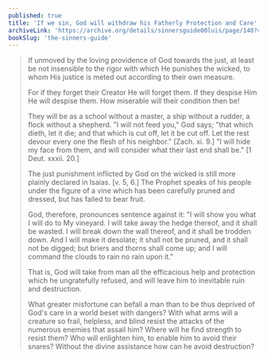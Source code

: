```yaml
---
published: true
title: 'If we sin, God will withdraw his Fatherly Protection and Care'
archiveLink: 'https://archive.org/details/sinnersguide00luis/page/140?view=theater'
bookSlug: 'the-sinners-guide'
---
```


> If unmoved by the loving providence of God towards the just, at least be not insensible to the rigor with which He punishes the wicked, to whom His justice is meted out according to their own measure.
> 
> For if they forget their Creator He will forget them. If they despise Him He will despise them. How miserable will their condition then be!
> 
> They will be as a school without a master, a ship without a rudder, a flock without a shepherd. "I will not feed you," God says; "that which dieth, let it die; and that which is cut off, let it be cut off. Let the rest devour every one the flesh of his neighbor." [Zach. xi. 9.] "I will hide my face from them, and will consider what their last end shall be." [1 Deut. xxxii. 20.]
> 
> The just punishment inflicted by God on the wicked is still more plainly declared in Isaias. [v. 5, 6.] The Prophet speaks of his people under the figure of a vine which has been carefully pruned and dressed, but has failed to bear fruit.
> 
> God, therefore, pronounces sentence against it: "I will show you what I will do to My vineyard. I will take away the hedge thereof, and it shall be wasted. I will break down the wall thereof, and it shall be trodden down. And I will make it desolate; it shall not be pruned, and it shall not be digged; but briers and thorns shall come up; and I will command the clouds to rain no rain upon it."
> 
> That is, God will take from man all the efficacious help and protection which he ungratefully refused, and will leave him to inevitable ruin and destruction.
>
> What greater misfortune can befall a man than to be thus deprived of God's care in a world beset with dangers? With what arms will a creature so frail, helpless, and blind resist the attacks of the numerous enemies that assail him? Where will he find strength to resist them? Who will enlighten him, to enable him to avoid their snares? Without the divine assistance how can he avoid destruction?